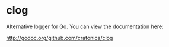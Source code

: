 clog
====

Alternative logger for Go. You can view the documentation here:

http://godoc.org/github.com/cratonica/clog
